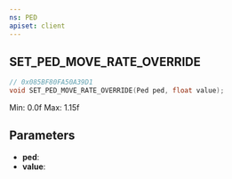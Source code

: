 ```yaml
---
ns: PED
apiset: client
---
```

## SET_PED_MOVE_RATE_OVERRIDE

```c
// 0x085BF80FA50A39D1
void SET_PED_MOVE_RATE_OVERRIDE(Ped ped, float value);
```

Min: 0.0f
Max: 1.15f

## Parameters
* **ped**:
* **value**: